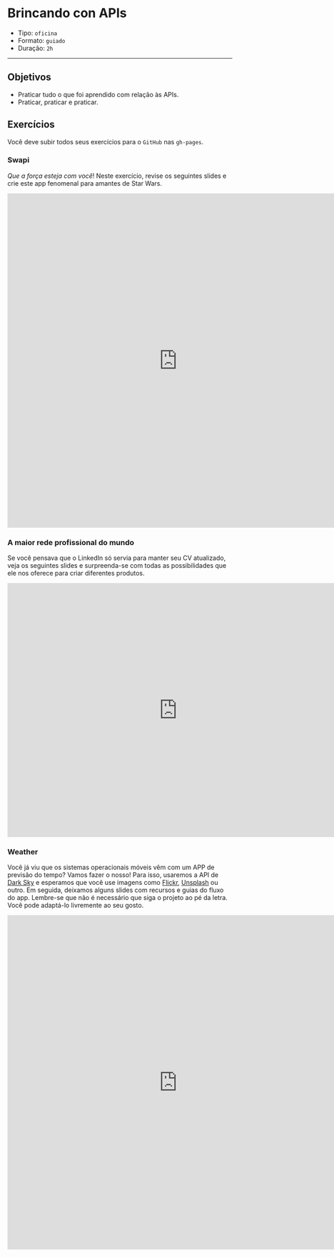 # Brincando con APIs

- Tipo: `oficina`
- Formato: `guiado`
- Duração: `2h`

***

## Objetivos

- Praticar tudo o que foi aprendido com relação às APIs.
- Praticar, praticar e praticar.

## Exercícios

Você deve subir todos seus exercícios para o `GitHub` nas `gh-pages`.

### Swapi

_Que a força esteja com você_! Neste exercício, revise os seguintes slides e crie este app fenomenal para amantes de Star Wars.

<iframe src="https://docs.google.com/presentation/d/e/2PACX-1vRGrO9hyhFU--4MSOJZgA8nRxfJ9qPdI6-2y25bTlBqo4T6C_VKfPm0IKEk-TIsx6a47Jk6lKgME-IS/embed?start=false&loop=false&delayms=5000" frameborder="0" width="760" height="749" allowfullscreen="true" mozallowfullscreen="true" webkitallowfullscreen="true"></iframe>

### A maior rede profissional do mundo

Se você pensava que o LinkedIn só servia para manter seu CV atualizado, veja os seguintes slides e surpreenda-se com todas as possibilidades que ele nos oferece para criar diferentes produtos.

<iframe src="https://docs.google.com/presentation/d/e/2PACX-1vSjQwnB8r8N5hFRhtE1wQ9a8GH13MDjhQhPYwmekE66Qtwrdlld582UwJr1EomzQxjLNKr3UpzwVkLp/embed?start=false&loop=false&delayms=5000" frameborder="0" width="760" height="569" allowfullscreen="true" mozallowfullscreen="true" webkitallowfullscreen="true"></iframe>

### Weather

Você já viu que os sistemas operacionais móveis vêm com um APP de previsão do tempo? Vamos fazer o nosso! Para isso, usaremos a API de [Dark Sky](https://darksky.net/dev) e esperamos que você use imagens como [Flickr](https://www.flickr.com/services/api/), [Unsplash](https://unsplash.com/developers) ou outro. Em seguida, deixamos alguns slides com recursos e guias do fluxo do app. Lembre-se que não é necessário que siga o projeto ao pé da letra. Você pode adaptá-lo livremente ao seu gosto.

<iframe src="https://docs.google.com/presentation/d/e/2PACX-1vSJ0g3cXnpyO9R6DjngjIxIpgRXd_Fz9nA0l8E2iRCl97pQkAFMgFJzNtGnu5lHAeL0VeC21S7D7shg/embed?start=false&loop=false&delayms=3000" frameborder="0" width="760" height="749" allowfullscreen="true" mozallowfullscreen="true" webkitallowfullscreen="true"></iframe>